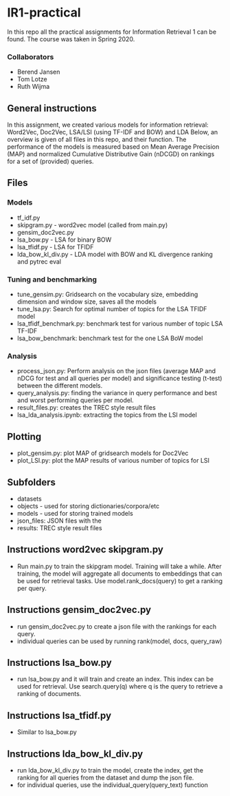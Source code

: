# IR1-practical
In this repo all the practical assignments for Information Retrieval 1 can be found. The course was taken in Spring 2020.

### Collaborators
- Berend Jansen
- Tom Lotze
- Ruth Wijma

## General instructions
In this assignment, we created various models for information retrieval: Word2Vec, Doc2Vec, LSA/LSI (using TF-IDF and BOW) and LDA
Below, an overview is given of all files in this repo, and their function. The performance of the models is measured based on Mean Average Precision (MAP) and normalized Cumulative Distributive Gain (nDCGD) on rankings for a set of (provided) queries.

## Files
### Models
- tf_idf.py
- skipgram.py - word2vec model (called from main.py)
- gensim_doc2vec.py
- lsa_bow.py - LSA for binary BOW
- lsa_tfidf.py - LSA for TFIDF
- lda_bow_kl_div.py - LDA model with BOW and KL divergence ranking and pytrec eval

### Tuning and benchmarking
- tune_gensim.py: Gridsearch on the vocabulary size, embedding dimension and window size, saves all the models
- tune_lsa.py: Search for optimal number of topics for the LSA TFIDF model
- lsa_tfidf_benchmark.py: benchmark test for various number of topic LSA TF-IDF
- lsa_bow_benchmark: benchmark test for the one LSA BoW model

### Analysis
- process_json.py: Perform analysis on the json files (average MAP and nDCG for test and all queries per model) and significance testing (t-test) between the different models.
- query_analysis.py: finding the variance in query performance and best and worst performing queries per model.
- result_files.py: creates the TREC style result files
- lsa_lda_analysis.ipynb: extracting the topics from the LSI model

## Plotting
- plot_gensim.py: plot MAP of gridsearch models for Doc2Vec
- plot_LSI.py: plot the MAP results of various number of topics for LSI

## Subfolders
- datasets 
- objects - used for storing dictionaries/corpora/etc
- models - used for storing trained models
- json_files: JSON files with the 
- results: TREC style result files

## Instructions word2vec skipgram.py
- Run main.py to train the skipgram
  model. Training will take a while. After training, the model will aggregate all documents to embeddings that can be used for retrieval tasks. Use model.rank_docs(query) to get a ranking per query.

## Instructions gensim_doc2vec.py
   - run gensim_doc2vec.py to create a json file with the rankings for each query.
   - individual queries can be used by running rank(model, docs, query_raw)

## Instructions lsa_bow.py
 - run lsa_bow.py and it will train and create an index. This index can be used for retrieval. Use search.query(q) where q is the query to retrieve a ranking of documents.

## Instructions lsa_tfidf.py
 - Similar to lsa_bow.py

## Instructions lda_bow_kl_div.py
   - run lda_bow_kl_div.py to train the model, create the index, get the ranking for all queries from the dataset and dump the json file.
   - for individual queries, use the individual_query(query_text) function

  

